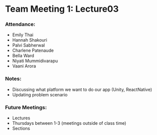 # Team Meeting 1: Lecture03

### Attendance: 
* Emily Thai
* Hannah Shakouri
* Palvi Sabherwal
* Charlene Patenaude
* Bella Ward 
* Niyati Mummidivarapu
* Vaani Arora

### Notes:
* Discussing what platform we want to do our app (Unity, ReactNative)
* Updating problem scenario

### Future Meetings:
* Lectures
* Thursdays between 1-3 (meetings outside of class time)
* Sections
